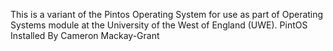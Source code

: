 This is a variant of the Pintos Operating System for use as part of Operating Systems module at the University of the West of England (UWE).
PintOS Installed By Cameron Mackay-Grant
